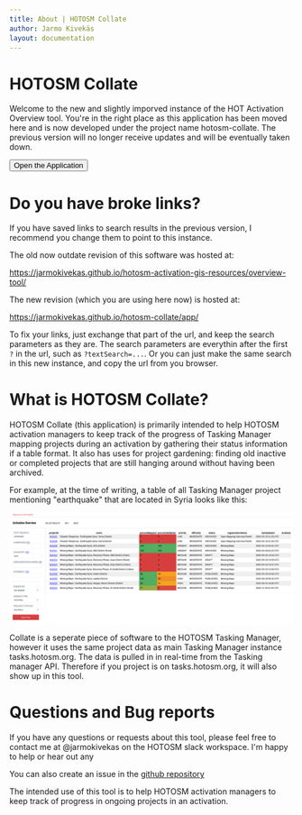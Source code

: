 ```yaml
---
title: About | HOTOSM Collate 
author: Jarmo Kivekäs
layout: documentation
---
```


# HOTOSM Collate

Welcome to the new and slightly imporved instance of the HOT Activation Overview tool. You're in the right place as this application has been moved here and is now developed under the project name hotosm-collate. The previous version will no longer receive updates and will be eventually taken down. 


<form action="./app">
<input type="submit" value="Open the Application" class="bg-red" />
</form>



# Do you have broke links?

If you have saved links to search results in the previous version, I recommend you change them to point to this instance.

The old now outdate revision of this software was hosted at:

https://jarmokivekas.github.io/hotosm-activation-gis-resources/overview-tool/

The new revision (which you are using here now) is hosted at: 

https://jarmokivekas.github.io/hotosm-collate/app/


To fix your links, just exchange that part of the url, and keep the search parameters as they are. The search parameters are everythin after the first `?` in the url, such as `?textSearch=...`. Or you can just make the same search in this new instance, and copy the url from you browser. 


# What is HOTOSM Collate?


HOTOSM Collate (this application) is primarily intended to help HOTOSM activation managers to keep track of the progress of Tasking Manager mapping projects during an activation by gathering their status information if a table format. It also has uses for project gardening: finding old inactive or completed projects that are still hanging around without having been archived.


For example, at the time of writing, a table of all Tasking Manager project mentioning "earthquake" that are located in Syria looks like this: 

![example screenshot of the application](screenshot1.png)

Collate is a seperate piece of software to the HOTOSM Tasking Manager, however it uses the same project data as main Tasking Manager instance tasks.hotosm.org. The data is pulled in in real-time from the Tasking manager API. Therefore if you project is on tasks.hotosm.org, it will also show up in this tool. 

# Questions and Bug reports 

If you have any questions or requests about this tool, please feel free to contact me at @jarmokivekas on the HOTOSM slack workspace. I'm happy to help or hear out any 

You can also create an issue in the [github repository](https://github.com/jarmokivekas/hotosm-collate/issues)

The intended use of this tool is to help HOTOSM activation managers to keep track of progress in ongoing projects in an activation.


